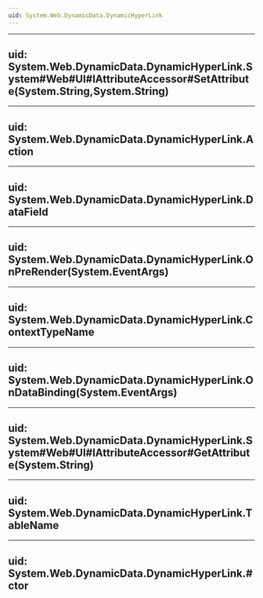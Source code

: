 ```yaml
---
uid: System.Web.DynamicData.DynamicHyperLink
---
```


---
uid: System.Web.DynamicData.DynamicHyperLink.System#Web#UI#IAttributeAccessor#SetAttribute(System.String,System.String)
---

---
uid: System.Web.DynamicData.DynamicHyperLink.Action
---

---
uid: System.Web.DynamicData.DynamicHyperLink.DataField
---

---
uid: System.Web.DynamicData.DynamicHyperLink.OnPreRender(System.EventArgs)
---

---
uid: System.Web.DynamicData.DynamicHyperLink.ContextTypeName
---

---
uid: System.Web.DynamicData.DynamicHyperLink.OnDataBinding(System.EventArgs)
---

---
uid: System.Web.DynamicData.DynamicHyperLink.System#Web#UI#IAttributeAccessor#GetAttribute(System.String)
---

---
uid: System.Web.DynamicData.DynamicHyperLink.TableName
---

---
uid: System.Web.DynamicData.DynamicHyperLink.#ctor
---

